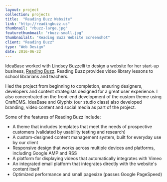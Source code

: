 ```yaml
---
layout: project
collection: projects
title:  "Reading Buzz Website"
link: "http://readingbuzz.us"
thumbnail: "rbuzz-large.jpg"
featurethumbnail: "rbuzz-small.jpg"
thumbnailalt: "Reading Buzz Website Screenshot"
client: "Reading Buzz"
type: "Web Design"
date: 2016-06-22
---
```


IdeaBase worked with Lindsey Buzzelli to design a website for her start-up business, [Reading Buzz](http://readingbuzz.us).  Reading Buzz provides video library lessons to school librarians and teachers.

I led the project from beginning to completion, ensuring designers, developers and content strategists designed for a great user experience.  I also concentrated on the front-end development of the custom theme using CraftCMS.  IdeaBase and Glyphix (our studio class) also developed branding, video content and social media as part of the project.

Some of the features of Reading Buzz include:

* A theme that includes templates that meet the needs of prospective customers (validated by usability testing and research)
* A custom-designed content management system, built for everyday use by our client
* Responsive design that works across multiple devices and platforms, including Google AMP and RSS
* A platform for displaying videos that automatically integrates with Vimeo
* An integrated email platform that integrates directly with the website's content itself
* Optimized performance and small pagesize (passes Google PageSpeed)
